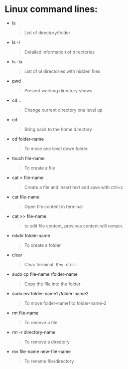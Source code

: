 # Linux command lines:

- ls
  > List of directory/folder
- ls -l
  > Detailed information of directories
- ls -la
  > List of ol directories with hidden files
- pwd
  > Present working directory shows
- cd ..
  > Change current directory one level up
- cd
  > Bring back to the home directory
- cd folder-name
  > To move one level down folder
- touch file-name
  > To create a file
- cat > file-name
  > Create a file and insert text and save with ctrl+z
- cat file-name
  > Open file content in terminal
- cat >> file-name
  > to edit file content, previous content will remain.
- mkdir folder-name
  > To create a folder
- clear
  > Clear terminal. Key: ctrl+l
- sudo cp file-name /folder-name
  > Copy the file into the folder
- sudo mv folder-name1 /folder-name2
  > To move folder-name1 to folder-name-2
- rm file-name
  > To remove a file
- rm -r directory-name
  > To remove a directory

* mv file-name new-file-name
  > To rename file/directory
